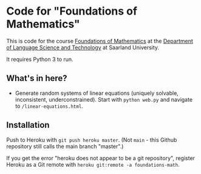 # Code for "Foundations of Mathematics"

This is code for the course [Foundations of Mathematics](https://coli-saar.github.io/math20/) at the [Department of Language Science and Technology](https://www.lst.uni-saarland.de/en/) at Saarland University.

It requires Python 3 to run.

## What's in here?

* Generate random systems of linear equations (uniquely solvable, inconsistent, underconstrained). Start with `python web.py` and navigate to `/linear-equations.html`.


## Installation

Push to Heroku with `git push heroku master`. (Not `main` - this Github repository still calls the main branch "master".)

If you get the error "heroku does not appear to be a git repository", register Heroku as a Git remote with `heroku git:remote -a foundations-math`.



